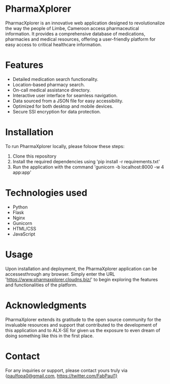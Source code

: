 # PharmaXplorer

PharmacXplorer is an innovative web application designed to revolutionalize the way the people of Limbe, Cameroon access pharmaceutical information. It provides a comprehensive database of medications, pharmacies and medical resources, offering a user-friendly platform for easy access to critical healthcare information.

# Features

- Detailed medication search functionality.
- Location-based pharmacy search.
- On-call medical assistance directory.
- Interactive user interface for seamless navigation.
- Data sourced from a JSON file for easy accessibility.
- Optimized for both desktop and mobile devices.
- Secure SSl encryption for data protection.

# Installation

To run PharmaXplorer locally, please foloow these steps:

1. Clone this repository
2. Install the required dependencies using 'pip install -r requirements.txt'
3. Run the application with the command 'gunicorn -b localhost:8000 -w 4 app:app'

# Technologies used

- Python
- Flask
- Nginx
- Gunicorn
- HTML/CSS
- JavaScript

# Usage

Upon installation and deployment, the PharmaXplorer application can be accessesthrough any browser. Simply enter the URL 'https://www.pharmaxplorer.cloudns.biz/' to begin exploring the features and functionalities of the platform.

# Acknowledgments

PharmaXplorer extends its gratitude to the open source community for the invaluable resources and support that contributed to the development of this application and to ALX-SE for given us the exposure to even dream of doing something like this in the first place.

# Contact
For any inquiries or support, please contact yours truly via {paulfopa0@gmail.com, https://twitter.com/FabPaul1}
